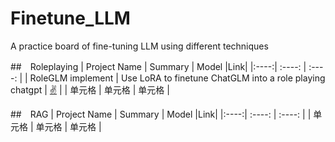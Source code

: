 # Finetune_LLM
A practice board of fine-tuning LLM using different techniques

##　Roleplaying
| Project Name | Summary | Model |Link|
|:----:| :----: | :----: |
| RoleGLM implement | Use LoRA to finetune ChatGLM into a role playing chatgpt | [:v:](Finetune_LLM/RoleLLM_implement) |
| 单元格 | 单元格 | 单元格 |

##　RAG
| Project Name | Summary | Model |Link|
|:----:| :----: | :----: |
| 单元格 | 单元格 | 单元格 |